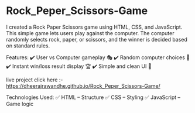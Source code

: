 # Rock_Peper_Scissors-Game

I created a Rock Paper Scissors game using HTML, CSS, and JavaScript. This simple game lets users play against the computer. The computer randomly selects rock, paper, or scissors, and the winner is decided based on standard rules.

Features:
✔️ User vs Computer gameplay 🎭
✔️ Random computer choices 🔄
✔️ Instant win/loss result display 🏆
✔️ Simple and clean UI 🎨

live project click here :- https://dheerajrawandhe.github.io/Rock_Peper_Scissors-Game/

Technologies Used:
✅ HTML – Structure
✅ CSS – Styling
✅ JavaScript – Game logic

